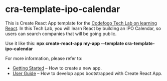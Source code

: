 # cra-template-ipo-calendar

This is Create React App template for the [Codefogo Tech Lab on learning React](https://techlabs.codefogo.com/learn-react-by-building-a-project-from-scratch/). In this
Tech Lab, you will learn React by building an IPO Calendar, so users can
search companies that will be going public.

Use it like this: **npx create-react-app my-app --template cra-template-ipo-calendar**

For more information, please refer to:

- [Getting Started](https://create-react-app.dev/docs/getting-started) – How to create a new app.
- [User Guide](https://create-react-app.dev) – How to develop apps bootstrapped with Create React App.
